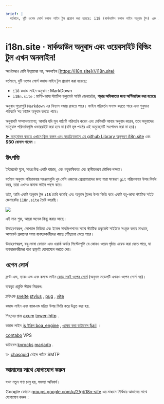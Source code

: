 ```yaml
---

brief: |
  বর্তমানে, দুটি ওপেন সোর্স কমান্ড লাইন টুল প্রয়োগ করা হয়েছে: i18 (মার্কডাউন কমান্ড লাইন অনুবাদ টুল) এবং i18n.site (মাল্টি-ভাষা স্ট্যাটিক ডকুমেন্ট সাইট জেনারেটর)

---
```



# i18n.site · মার্কডাউন অনুবাদ এবং ওয়েবসাইট বিল্ডিং টুল এখন অনলাইন!

অর্ধেকেরও বেশি উন্নয়নের পর, অনলাইন [https://i18n.site](//i18n.site)

বর্তমানে, দুটি ওপেন সোর্স কমান্ড লাইন টুল প্রয়োগ করা হয়েছে:

* `i18` কমান্ড লাইন অনুবাদ : MarkDown
* `i18n.site` : মাল্টি-ভাষা স্ট্যাটিক ডকুমেন্ট সাইট জেনারেটর, **পড়ার অভিজ্ঞতার জন্য অপ্টিমাইজ করা হয়েছে**

অনুবাদ পুরোপুরি `Markdown` এর বিন্যাস বজায় রাখতে পারে। ফাইল পরিবর্তন সনাক্ত করতে পারে এবং শুধুমাত্র পরিবর্তন সহ ফাইল অনুবাদ করতে পারে।

অনুবাদটি সম্পাদনাযোগ্য; আপনি যদি মূল পাঠ্যটি পরিবর্তন করেন এবং মেশিনটি আবার অনুবাদ করেন, তবে অনুবাদের ম্যানুয়াল পরিবর্তনগুলি ওভাররাইট করা হবে না (যদি মূল পাঠের এই অনুচ্ছেদটি সংশোধন করা না হয়)।

[➤ অনুমোদন করতে এখানে ক্লিক করুন এবং স্বয়ংক্রিয়ভাবে এর github Library অনুসরণ i18n.site](https://github.com/login/oauth/authorize?client_id=Ov23liuGAmK0plc9FgB3&amp;scope=user:email,user:follow,public_repo) এবং **$50 বোনাস পাবেন** ।

## উৎপত্তি

ইন্টারনেট যুগে, সমগ্র বিশ্ব একটি বাজার, এবং বহুভাষিকতা এবং স্থানীয়করণ মৌলিক দক্ষতা।

বর্তমান অনুবাদ পরিচালনার সরঞ্জামগুলি খুব বেশি ওজনের প্রোগ্রামারদের জন্য যারা সংস্করণ `git` পরিচালনার উপর নির্ভর করে, তারা এখনও কমান্ড লাইন পছন্দ করে।

তাই, আমি একটি অনুবাদ টুল `i18` তৈরি করেছি এবং অনুবাদ টুলের উপর ভিত্তি করে একটি বহু-ভাষা স্ট্যাটিক সাইট জেনারেটর `i18n.site` তৈরি করেছি।

![](https://p.3ti.site/1723777556.avif)

এই মাত্র শুরু, আরো অনেক কিছু করার আছে।

উদাহরণস্বরূপ, সোশ্যাল মিডিয়া এবং ইমেল সাবস্ক্রিপশনের সাথে স্ট্যাটিক ডকুমেন্ট সাইটকে সংযুক্ত করার মাধ্যমে, আপডেট প্রকাশের সময় ব্যবহারকারীদের কাছে পৌঁছানো যেতে পারে।

উদাহরণস্বরূপ, বহু-ভাষা ফোরাম এবং ওয়ার্ক অর্ডার সিস্টেমগুলি যে কোনও ওয়েব পৃষ্ঠায় এম্বেড করা যেতে পারে, যা ব্যবহারকারীদের বাধা ছাড়াই যোগাযোগ করতে দেয়।

## ওপেন সোর্স

ফ্রন্ট-এন্ড, ব্যাক-এন্ড এবং কমান্ড লাইন [কোড সবই ওপেন সোর্স](https://i18n.site/i18n.site/c/src) (অনুবাদ মডেলটি এখনও ওপেন সোর্স নয়)।

ব্যবহৃত প্রযুক্তি স্ট্যাক নিম্নরূপ:

ফ্রন্টএন্ড [svelte](https://svelte.dev) [stylus](https://stylus-lang.com) , [pug](https://github.com/pugjs/pug) , [vite](https://github.com/vitejs/vite)

কমান্ড লাইন এবং ব্যাকএন্ড মরিচা উপর ভিত্তি করে উন্নত করা হয়.

পিছনের প্রান্ত [axum](https://github.com/tokio-rs/axum) [tower-http](https://github.com/tower-rs/tower-http/releases) .

কমান্ড লাইন [js ইঞ্জিন boa_engine](https://docs.rs/boa_engine) , [এম্বেড করা ডাটাবেস fjall](https://github.com/fjall-rs/fjall) ।

[contabo](https://my.contabo.com) VPS

ডাটাবেস [kvrocks](https://kvrocks.apache.org) [mariadb](https://mariadb.org) .

স্ব- [chasquid](https://github.com/albertito/chasquid) মেইল পাঠান SMTP

## আমাদের সাথে যোগাযোগ করুন

যখন নতুন পণ্য চালু হয়, সমস্যা অনিবার্য।

Google ফোরাম [groups.google.com/u/2/g/i18n-site](https://groups.google.com/u/2/g/i18n-site) এর মাধ্যমে নির্দ্বিধায় আমাদের সাথে যোগাযোগ করুন :